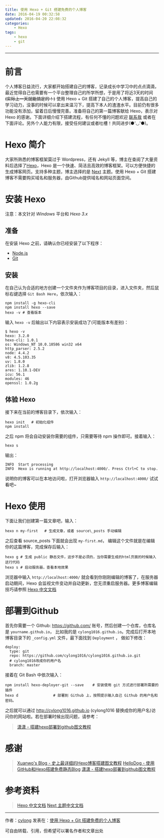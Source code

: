 ```yaml
---
title: 使用 Hexo + Git 搭建免费的个人博客
date: 2016-04-19 00:32:58
updated: 2016-04-20 22:08:32
categories:
    - Hexo
tags:
    - hexo
    - git
---
```

---
# 前言
个人博客日益流行，大家都开始搭建自己的博客，记录成长中学习中的点点滴滴，最近觉得自己也需要有一个平台整理自己的所学所想，于是用了将近3天的时间 <del>(实际上一天就能搞定的！)</del> 使用 Hexo + Git 搭建了自己的个人博客，提高自己的学习动力，没事的时候可以拿出来温习下，提高下本人的渣渣水平。目前仍有很多功能没有添加，留着日后慢慢完善。准备将自己的第一篇博客献给 Hexo，表示对 Hexo 的感谢。下面详细介绍下搭建流程，有任何不懂的问题欢迎 [联系我][] 或者在下面评论。另外个人能力有限，接受任何建议或者吐槽！共同进步(●'◡'●)。

<!-- more -->
# Hexo 简介
大家所熟悉的博客框架莫过于 Wordpress，还有 Jekyll 等，博主在查阅了大量资料后选择了[Hexo][]，Hexo 是一个快速、简洁且高效的博客框架。可以方便快捷的生成博客网页。支持多种主题，博主选择的是 [Next][] 主题。使用 Hexo + Git 搭建博客不需要购买域名和服务器，由Github提供域名和网站页面空间。
# 安装 Hexo
注意：本文针对 *Windows* 平台和 *Hexo 3.x*

## 准备
在安装 Hexo 之前，请确认你已经安装了以下程序：
*   [Node.js][]
*   [Git][]

## 安装
在自己认为合适的地方创建一个文件夹作为博客项目的目录，进入文件夹，然后鼠标右键选择 `Git Bash Here`，依次输入：

    npm install -g hexo-cli
    npm install hexo --save
    hexo -v # 查看版本

输入 `hexo -v` 后输出以下内容表示安装成功了(可能版本有差别)：

    $ hexo -v
    hexo: 3.2.0
    hexo-cli: 1.0.1
    os: Windows_NT 10.0.10586 win32 x64
    http_parser: 2.5.2
    node: 4.4.2
    v8: 4.5.103.35
    uv: 1.8.0
    zlib: 1.2.8
    ares: 1.10.1-DEV
    icu: 56.1
    modules: 46
    openssl: 1.0.2g

## 体验 Hexo
接下来在当前的博客目录下，依次输入：

    hexo init   # 初始化组件
    npm install

之后 npm 将会自动安装你需要的组件，只需要等待 npm 操作即可。接着输入：

    hexo s

输出：

    INFO  Start processing
    INFO  Hexo is running at http://localhost:4000/. Press Ctrl+C to stop.

说明你的博客可以在本地访问啦，打开浏览器输入 `http://localhost:4000/` 试试看吧~

# Hexo 使用
下面让我们创建第一篇文章吧，输入：

    hexo n my-first   # 生成文章，或者 source\_posts 手动编辑

之后查看 source\_posts 下面就会出现 `my-first.md`， 编辑这个文件就是在编辑你的这篇博客，完成保存后输入：

    hexo g # 生成 public 静态文件，这步不是必须的，当你需要生成的html页面的时候输入这行代码
    hexo s # 启动服务器，查看本地效果

浏览器中输入 `http://localhost:4000/` 就会看到你刚刚编辑的博客了，在服务器启动期间，Hexo 会监视文件变动并自动更新，您无须重启服务器。更多博客编辑技巧请参照 [Hexo 中文文档][4]

# 部署到Github

首先你需要一个 Github: <https://github.com/> 账号，然后创建一个仓库，仓库名是 `yourname.github.io`， 比如我的是 `cylong1016.github.io`。完成后打开本地博客目录下的 `_config.yml` 文件，最下面找到 `Deployment` ， 做如下修改：

    deploy:
      type: git
      repo: https://github.com/cylong1016/cylong1016.github.io.git
      # cylong1016改成你的用户名
      branch: master

接着在 Git Bash 中依次输入：

    npm install hexo-deployer-git --save    # 安装使用 git 方式进行部署所需要的插件
    hexo d                # 部署到 Github 上，按照提示输入自己 Github 的用户名和密码。

之后就可以通过 <http://cylong1016.github.io> (cylong1016 替换成你的用户名)访问你的网站啦。若在部署时候出现问题，请参考：
> [潇潇 - 搭建hexo部署到github图文教程][3]

# 感谢
> [Xuanwo's Blog - 史上最详细的Hexo博客搭建图文教程][1]
> [HelloDog - 使用GitHub和Hexo搭建免费静态Blog][2]
> [潇潇 - 搭建hexo部署到github图文教程][3]

# 参考资料
> [Hexo 中文文档][4]
> [Next 主题中文文档][5]

---
作者：[cylong](http://cylong.cc/about/)
发表在：[使用 Hexo + Git 搭建免费的个人博客](http://cylong.cc/blog/2016/04/19/hexo-git/)

可自由转载、引用，但希望可以署名作者和文章出处

[Hexo]: https://hexo.io/zh-cn/ "Hexo"
[Next]: http://theme-next.iissnan.com/ "Next"
[Node.js]: http://nodejs.org/ "Node.js"
[Git]: http://git-scm.com/ "Git"
[GitHub]: https://github.com/ "github"
[联系我]: /about/#联系我
[1]: https://xuanwo.org/2015/03/26/hexo-intor/ "Xuanwo's Blog - 史上最详细的Hexo博客搭建图文教程"
[2]: http://wsgzao.github.io/post/hexo-guide/ "HelloDog - 使用GitHub和Hexo搭建免费静态Blog"
[3]: http://www.paopaoche.net/jiaocheng/85988.html "潇潇 - 搭建hexo部署到github图文教程"
[4]: https://hexo.io/zh-cn/docs/ "Hexo 中文文档"
[5]: http://theme-next.iissnan.com/ "Next主题中文文档"
